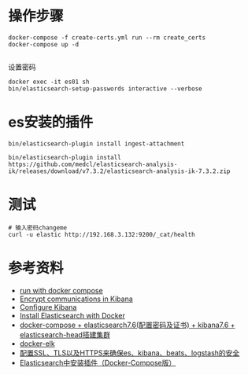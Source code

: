 

# 操作步骤
```shell
docker-compose -f create-certs.yml run --rm create_certs
docker-compose up -d


```

设置密码
```
docker exec -it es01 sh
bin/elasticsearch-setup-passwords interactive --verbose
```

# es安装的插件
```
bin/elasticsearch-plugin install ingest-attachment

bin/elasticsearch-plugin install https://github.com/medcl/elasticsearch-analysis-ik/releases/download/v7.3.2/elasticsearch-analysis-ik-7.3.2.zip
```

# 测试
```
# 输入密码changeme
curl -u elastic http://192.168.3.132:9200/_cat/health
```

# 参考资料
- [run with docker compose](https://www.elastic.co/guide/en/elastic-stack-get-started/7.13/get-started-docker.html#get-started-docker)
- [ Encrypt communications in Kibana](https://www.elastic.co/guide/en/kibana/7.9/configuring-tls.html)
- [Configure Kibana](https://www.elastic.co/guide/en/kibana/7.13/settings.html)
- [Install Elasticsearch with Docker](https://www.elastic.co/guide/en/elasticsearch/reference/7.13/docker.html)
- [docker-compose + elasticsearch7.6(配置密码及证书) + kibana7.6 + elasticsearch-head搭建集群](https://blog.csdn.net/qq_20280007/article/details/108358156)
- [docker-elk](https://github.com/deviantony/docker-elk)
- [配置SSL、TLS以及HTTPS来确保es、kibana、beats、logstash的安全](https://www.cnblogs.com/fat-girl-spring/p/12714845.html)
- [Elasticsearch中安装插件（Docker-Compose版）](https://blog.csdn.net/fxtxz2/article/details/105066242)